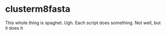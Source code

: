 # clusterm8fasta
This whole thing is spaghet. Ugh. Each script does something. Not well, but it does it
